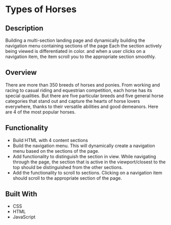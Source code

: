 # Types of Horses

## Description

Building a multi-section landing page and dynamically building the navigation menu containing sections of the page
Each the section actively being viewed is differentiated in color. and when a user clicks on a navigation item, the item scroll you to the appropriate section smoothly. 

## Overview
There are more than 350 breeds of horses and ponies. From working and racing to casual riding and equestrian competition, each horse has its special qualities. But there are five particular breeds and five general horse categories that stand out and capture the hearts of horse lovers everywhere, thanks to their versatile abilities and good demeanors. Here are 4 of the most popular horses. 

## Functionality

* Build HTML with 4 content sections
* Build the navigation menu. This will dynamically create a navigation menu based on the sections of the page.
* Add functionality to distinguish the section in view. While navigating through the page, the section that is active in the viewport/closest to the top should be distinguished from the other sections.
* Add the functionality to scroll to sections. Clicking on a navigation item should scroll to the appropriate section of the page.

## Built With
* CSS
* HTML
* JavaScript

